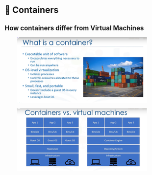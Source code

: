 # 🐋 Containers

## How containers differ from Virtual Machines

<figure><img src="../.gitbook/assets/image (5).png" alt=""><figcaption></figcaption></figure>

<figure><img src="../.gitbook/assets/image (1).png" alt=""><figcaption></figcaption></figure>
